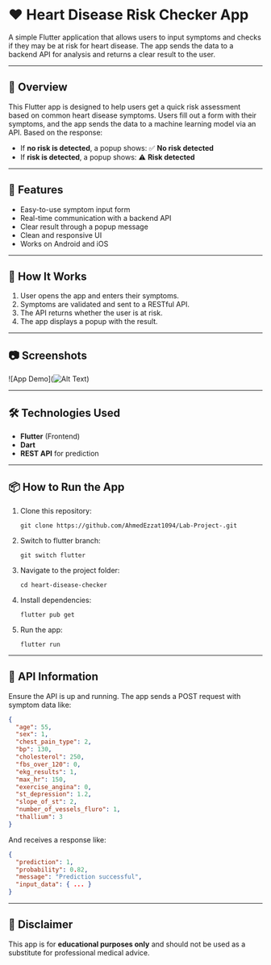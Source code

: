 # ❤️ Heart Disease Risk Checker App

A simple Flutter application that allows users to input symptoms and checks if they may be at risk for heart disease. The app sends the data to a backend API for analysis and returns a clear result to the user.

---

## 🏥 Overview

This Flutter app is designed to help users get a quick risk assessment based on common heart disease symptoms. Users fill out a form with their symptoms, and the app sends the data to a machine learning model via an API. Based on the response:

- If **no risk is detected**, a popup shows: ✅ **No risk detected**
- If **risk is detected**, a popup shows: ⚠️ **Risk detected**

---

## 🚀 Features

- Easy-to-use symptom input form  
- Real-time communication with a backend API  
- Clear result through a popup message  
- Clean and responsive UI  
- Works on Android and iOS

---

## 🔧 How It Works

1. User opens the app and enters their symptoms.  
2. Symptoms are validated and sent to a RESTful API.  
3. The API returns whether the user is at risk.  
4. The app displays a popup with the result.

---

## 📷 Screenshots

![App Demo](![Alt Text](![Record_2025-05-08-21-06-18_aeeeeffb1c0cc2b30fd2f6e289ce37ba](https://github.com/user-attachments/assets/933cc76b-fb27-4abb-9422-efc015a1f2b6)
))

---

## 🛠️ Technologies Used

- **Flutter** (Frontend)  
- **Dart**  
- **REST API** for prediction  

---

## 📦 How to Run the App

1. Clone this repository:
   ```
   git clone https://github.com/AhmedEzzat1094/Lab-Project-.git
   ```
2. Switch to flutter branch:
   ```
   git switch flutter
   ```
3. Navigate to the project folder:
   ```
   cd heart-disease-checker
   ```
4. Install dependencies:
   ```
   flutter pub get
   ```
5. Run the app:
   ```
   flutter run
   ```

---

## 📡 API Information

Ensure the API is up and running. The app sends a POST request with symptom data like:

```json
{
  "age": 55,
  "sex": 1,
  "chest_pain_type": 2,
  "bp": 130,
  "cholesterol": 250,
  "fbs_over_120": 0,
  "ekg_results": 1,
  "max_hr": 150,
  "exercise_angina": 0,
  "st_depression": 1.2,
  "slope_of_st": 2,
  "number_of_vessels_fluro": 1,
  "thallium": 3
}
```

And receives a response like:

```json
{
  "prediction": 1,
  "probability": 0.82,
  "message": "Prediction successful",
  "input_data": { ... }
}
```

---

## 🧠 Disclaimer

This app is for **educational purposes only** and should not be used as a substitute for professional medical advice.
